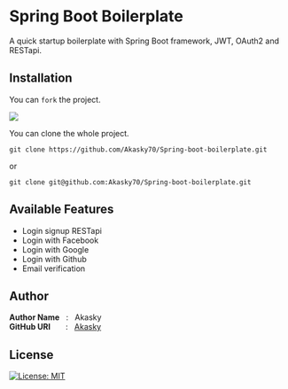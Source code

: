 # Spring Boot Boilerplate
A quick startup boilerplate with Spring Boot framework, JWT, OAuth2 and RESTapi. 

## Installation
You can `fork` the project.

  <a href="(https://github.com/Akasky70/Spring-boot-boilerplate/fork" alt="fork this repo">
    <img src="https://img.shields.io/github/forks/akasrai/Spring-boot-boilerplate?style=social" />
  </a>

You can clone the whole project.

```
git clone https://github.com/Akasky70/Spring-boot-boilerplate.git
```
or
```
git clone git@github.com:Akasky70/Spring-boot-boilerplate.git
```


## Available Features
- Login signup RESTapi
- Login with Facebook
- Login with Google
- Login with Github
- Email verification

## Author

**Author Name** &nbsp; : &nbsp; Akasky <br>
**GitHub URI** &nbsp; &nbsp; &nbsp; : &nbsp; [Akasky](https://github.com/Akasky70)

## License

[![License: MIT](https://img.shields.io/badge/License-MIT-red.svg)](https://opensource.org/licenses/MIT)

